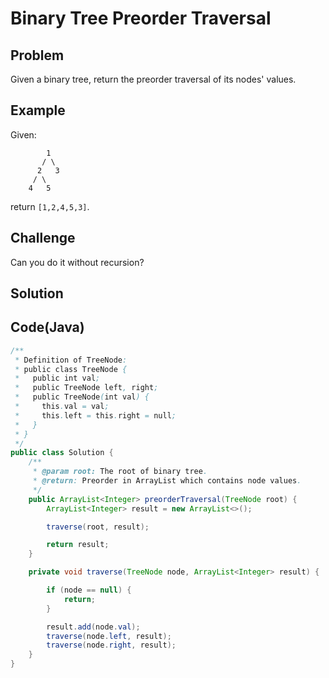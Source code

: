 # Binary Tree Preorder Traversal

## Problem

Given a binary tree, return the preorder traversal of its nodes' values.

## Example

Given:

```
        1
       / \
      2   3
     / \
    4   5
```

return `[1,2,4,5,3]`.

## Challenge

Can you do it without recursion?

## Solution

## Code(Java)

```java
/**
 * Definition of TreeNode:
 * public class TreeNode {
 *   public int val;
 *   public TreeNode left, right;
 *   public TreeNode(int val) {
 *     this.val = val;
 *     this.left = this.right = null;
 *   }
 * }
 */
public class Solution {
    /**
     * @param root: The root of binary tree.
     * @return: Preorder in ArrayList which contains node values.
     */
    public ArrayList<Integer> preorderTraversal(TreeNode root) {
        ArrayList<Integer> result = new ArrayList<>();

        traverse(root, result);

        return result;
    }

    private void traverse(TreeNode node, ArrayList<Integer> result) {

        if (node == null) {
            return;
        }

        result.add(node.val);
        traverse(node.left, result);
        traverse(node.right, result);
    }
}
```
